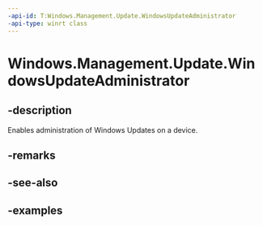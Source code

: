 ```yaml
---
-api-id: T:Windows.Management.Update.WindowsUpdateAdministrator
-api-type: winrt class
---
```


# Windows.Management.Update.WindowsUpdateAdministrator

<!--
public sealed class WindowsUpdateAdministrator
-->


## -description

Enables administration of Windows Updates on a device.

## -remarks

## -see-also

## -examples

